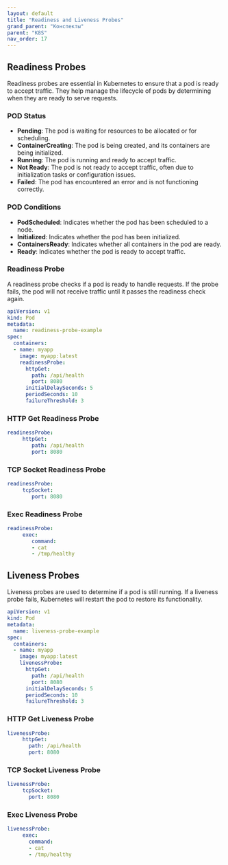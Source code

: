 ```yaml
---
layout: default
title: "Readiness and Liveness Probes"
grand_parent: "Конспекты"
parent: "K8S"
nav_order: 17
---
```


## Readiness Probes
Readiness probes are essential in Kubernetes to ensure that a pod is ready to accept traffic. They help manage the lifecycle of pods by determining when they are ready to serve requests.

### POD Status
- **Pending**: The pod is waiting for resources to be allocated or for scheduling.
- **ContainerCreating**: The pod is being created, and its containers are being initialized.
- **Running**: The pod is running and ready to accept traffic.
- **Not Ready**: The pod is not ready to accept traffic, often due to initialization tasks or configuration issues.
- **Failed**: The pod has encountered an error and is not functioning correctly.

### POD Conditions
- **PodScheduled**: Indicates whether the pod has been scheduled to a node.
- **Initialized**: Indicates whether the pod has been initialized.
- **ContainersReady**: Indicates whether all containers in the pod are ready.
- **Ready**: Indicates whether the pod is ready to accept traffic.


### Readiness Probe
A readiness probe checks if a pod is ready to handle requests. If the probe fails, the pod will not receive traffic until it passes the readiness check again.
```yaml
apiVersion: v1
kind: Pod
metadata:
  name: readiness-probe-example
spec:
  containers:
  - name: myapp
    image: myapp:latest
    readinessProbe:
      httpGet:
        path: /api/health
        port: 8080
      initialDelaySeconds: 5
      periodSeconds: 10
      failureThreshold: 3
```

### HTTP Get Readiness Probe
```yaml
readinessProbe:
     httpGet:
        path: /api/health
        port: 8080
```

### TCP Socket Readiness Probe
```yaml
readinessProbe:
     tcpSocket:
        port: 8080
```
### Exec Readiness Probe
```yaml
readinessProbe:
     exec:
        command:
        - cat
        - /tmp/healthy
```

## Liveness Probes
Liveness probes are used to determine if a pod is still running. If a liveness probe fails, Kubernetes will restart the pod to restore its functionality.

```yaml
apiVersion: v1
kind: Pod
metadata:
  name: liveness-probe-example
spec:
  containers:
  - name: myapp
    image: myapp:latest
    livenessProbe:
      httpGet:
        path: /api/health
        port: 8080
      initialDelaySeconds: 5
      periodSeconds: 10
      failureThreshold: 3
```

### HTTP Get Liveness Probe
```yaml
livenessProbe:
     httpGet:
       path: /api/health
       port: 8080
```

### TCP Socket Liveness Probe
```yaml
livenessProbe:
     tcpSocket:
       port: 8080
```

### Exec Liveness Probe
```yaml
livenessProbe:
     exec:
       command:
       - cat
       - /tmp/healthy
```
